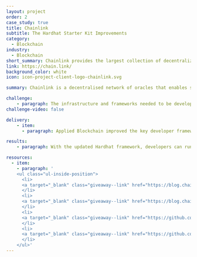 ```yaml
---
layout: project
order: 2
case_study: true
title: Chainlink
subtitle: The Hardhat Starter Kit Improvements
category:
  - Blockchain
industry:
  - Blockchain
short_summary: Chainlink provides the largest collection of decentralized services powering the world’s hybrid smart contracts.
link: https://chain.link/
background_color: white
icon: icon-project-client-logo-chainlink.svg

summary: Chainlink is a decentralised network of oracles that enables smart contracts to interact securely with real-world data and services outside blockchain networks. With Chainlink, the traditional systems that currently power modern economies can connect to the emerging blockchain industry to generate more security, efficiency, and transparency in business and social processes.

challenge:
    - paragraph: The infrastructure and frameworks needed to be developed to fuel the growth of the Chainlink community and accelerate the adoption of hybrid smart contracts. New tools needed to be created, updated, and maintained, as well as the original key developer tools. Therefore, Applied Blockchain was commissioned by Chainlink to improve and maintain the <a target="_blank" class="giveaway--link" href="https://github.com/smartcontractkit/hardhat-starter-kit">Chainlink Hardhat Starter</a> Kit, a toolkit for building Chainlinked smart contracts. Hardhat is a development environment that allows Ethereum developers to quickly implement Chainlink oracles into their smart contracts, enabling them to deploy and test them using repeatable predefined tasks easily.
challenge-video: false

delivery:
    - item:
      - paragraph: Applied Blockchain improved the key developer framework by creating Chainlink-powered applications that leverage on-chain Data Feeds, verifiable randomness, or the ability to call any external API is simplified for development teams, resulting in faster deployments into production.

results:
    - paragraph: With the updated Hardhat framework, developers can run Solidity code locally, initiate tests, and debug smart contracts without dealing with live in-production environments. In addition, Hardhat provides developers extreme flexibility and the ability to extend the framework with additional plugins to address any project’s specific needs.

resources:
  - item:
    - paragraph: '
    <ul class="ul-inside-position">
      <li>
      <a target="_blank" class="giveaway--link" href="https://blog.chain.link/using-chainlink-with-hardhat/">How to Use Chainlink With Hardhat</a>
      </li>
      <li>
      <a target="_blank" class="giveaway--link" href="https://blog.chain.link/applied-blockchain-receives-grant-to-upgrade-hardhat-starter-kit/">Applied Blockchain Receives Grant to Provide Key Chainlink Hardhat Starter Kit Updates</a>
      </li>
      <li>
      <a target="_blank" class="giveaway--link" href="https://github.com/appliedblockchain/chainlink-consumer/tree/addb94141a5e6d8c6983b84481a66aa9c4a9e66c#chainlink-consumer">GitHub - Chainlink Consumer</a>
      </li>
      <li>
      <a target="_blank" class="giveaway--link" href="https://github.com/smartcontractkit/hardhat-starter-kit#chainlink-hardhat-starter-kit">GitHub - Chainlink Hardhat Starter Kit</a>
      </li>
    </ul>'
---
```

